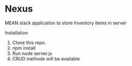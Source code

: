 # Nexus
MEAN stack application to store Inventory items in server

Installation
1. Clone this repo.
2. npm install
3. Run node server.js
4. CRUD methods will be available
